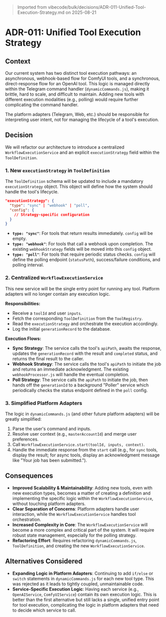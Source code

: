 > Imported from vibecode/bulk/decisions/ADR-011-Unified-Tool-Execution-Strategy.md on 2025-08-21

# ADR-011: Unified Tool Execution Strategy

## Context
Our current system has two distinct tool execution pathways: an asynchronous, webhook-based flow for ComfyUI tools, and a synchronous, direct-response flow for an OpenAI tool. This logic is managed directly within the Telegram command handler (`dynamicCommands.js`), making it brittle, hard to scale, and difficult to maintain. Adding new tools with different execution modalities (e.g., polling) would require further complicating the command handler.

The platform adapters (Telegram, Web, etc.) should be responsible for interpreting user intent, not for managing the lifecycle of a tool's execution.

## Decision
We will refactor our architecture to introduce a centralized `WorkflowExecutionService` and an explicit `executionStrategy` field within the `ToolDefinition`.

### 1. New `executionStrategy` in `ToolDefinition`
The `ToolDefinition` schema will be updated to include a mandatory `executionStrategy` object. This object will define how the system should handle the tool's lifecycle.

```json
"executionStrategy": {
  "type": "sync" | "webhook" | "poll",
  "config": {
    // Strategy-specific configuration
  }
}
```

-   **`type: "sync"`**: For tools that return results immediately. `config` will be empty.
-   **`type: "webhook"`**: For tools that call a webhook upon completion. The existing `webhookStrategy` fields will be moved into this `config` object.
-   **`type: "poll"`**: For tools that require periodic status checks. `config` will define the polling endpoint (`statusPath`), success/failure conditions, and polling interval.

### 2. Centralized `WorkflowExecutionService`
This new service will be the single entry point for running any tool. Platform adapters will no longer contain any execution logic.

**Responsibilities:**
-   Receive a `toolId` and user `inputs`.
-   Fetch the corresponding `ToolDefinition` from the `ToolRegistry`.
-   Read the `executionStrategy` and orchestrate the execution accordingly.
-   Log the initial `generationRecord` to the database.

**Execution Flows:**
-   **Sync Strategy**: The service calls the tool's `apiPath`, awaits the response, updates the `generationRecord` with the result and `completed` status, and returns the final result to the caller.
-   **Webhook Strategy**: The service calls the tool's `apiPath` to initiate the job and returns an immediate acknowledgment. The existing `webhookProcessor.js` will handle the eventual completion.
-   **Poll Strategy**: The service calls the `apiPath` to initiate the job, then hands off the `generationId` to a background "Poller" service which periodically checks the status endpoint defined in the `poll` config.

### 3. Simplified Platform Adapters
The logic in `dynamicCommands.js` (and other future platform adapters) will be greatly simplified:
1.  Parse the user's command and inputs.
2.  Resolve user context (e.g., `masterAccountId`) and merge user preferences.
3.  Call `WorkflowExecutionService.start(toolId, inputs, context)`.
4.  Handle the immediate response from the `start` call (e.g., for `sync` tools, display the result; for async tools, display an acknowledgment message like "Your job has been submitted.").

## Consequences
-   **Improved Scalability & Maintainability**: Adding new tools, even with new execution types, becomes a matter of creating a definition and implementing the specific logic within the `WorkflowExecutionService`, without touching platform adapters.
-   **Clear Separation of Concerns**: Platform adapters handle user interaction, while the `WorkflowExecutionService` handles tool orchestration.
-   **Increased Complexity in Core**: The `WorkflowExecutionService` will become a more complex and critical part of the system. It will require robust state management, especially for the polling strategy.
-   **Refactoring Effort**: Requires refactoring `dynamicCommands.js`, `ToolDefinition`, and creating the new `WorkflowExecutionService`.

## Alternatives Considered
-   **Expanding Logic in Platform Adapters**: Continuing to add `if/else` or `switch` statements in `dynamicCommands.js` for each new tool type. This was rejected as it leads to tightly coupled, unmaintainable code.
-   **Service-Specific Execution Logic**: Having each service (e.g., `OpenAIService`, `ComfyUIService`) contain its own execution logic. This is better than the first alternative but still lacks a single, unified entry point for tool execution, complicating the logic in platform adapters that need to decide which service to call. 